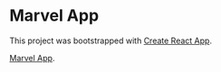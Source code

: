# Marvel App

This project was bootstrapped with [Create React App](https://github.com/facebook/create-react-app).

[Marvel App](https://vladimirbelebnev.github.io/app-marvel).

